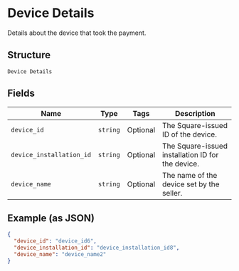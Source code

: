 
# Device Details

Details about the device that took the payment.

## Structure

`Device Details`

## Fields

| Name | Type | Tags | Description |
|  --- | --- | --- | --- |
| `device_id` | `string` | Optional | The Square-issued ID of the device. |
| `device_installation_id` | `string` | Optional | The Square-issued installation ID for the device. |
| `device_name` | `string` | Optional | The name of the device set by the seller. |

## Example (as JSON)

```json
{
  "device_id": "device_id6",
  "device_installation_id": "device_installation_id8",
  "device_name": "device_name2"
}
```

